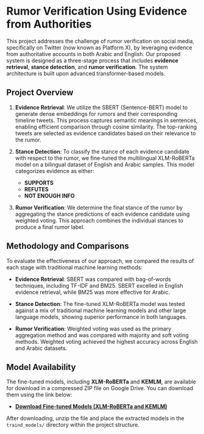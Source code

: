 # Rumor Verification Using Evidence from Authorities

This project addresses the challenge of rumor verification on social media, specifically on Twitter (now known as Platform X), by leveraging evidence from authoritative accounts in both Arabic and English. Our proposed system is designed as a three-stage process that includes **evidence retrieval**, **stance detection**, and **rumor verification**. The system architecture is built upon advanced transformer-based models.
## Project Overview

1. **Evidence Retrieval**: We utilize the SBERT (Sentence-BERT) model to generate dense embeddings for rumors and their corresponding timeline tweets. This process captures semantic meanings in sentences, enabling efficient comparison through cosine similarity. The top-ranking tweets are selected as evidence candidates based on their relevance to the rumor.

2. **Stance Detection**: To classify the stance of each evidence candidate with respect to the rumor, we fine-tuned the multilingual XLM-RoBERTa model on a bilingual dataset of English and Arabic samples. This model categorizes evidence as either:
   - **SUPPORTS**
   - **REFUTES**
   - **NOT ENOUGH INFO**

3. **Rumor Verification**: We determine the final stance of the rumor by aggregating the stance predictions of each evidence candidate using weighted voting. This approach combines the individual stances to produce a final rumor label.

## Methodology and Comparisons

To evaluate the effectiveness of our approach, we compared the results of each stage with traditional machine learning methods:

- **Evidence Retrieval**: SBERT was compared with bag-of-words techniques, including TF-IDF and BM25. SBERT excelled in English evidence retrieval, while BM25 was more effective for Arabic.
  
- **Stance Detection**: The fine-tuned XLM-RoBERTa model was tested against a mix of traditional machine learning models and other large language models, showing superior performance in both languages.

- **Rumor Verification**: Weighted voting was used as the primary aggregation method and was compared with majority and soft voting methods. Weighted voting achieved the highest accuracy across English and Arabic datasets.

## Model Availability

The fine-tuned models, including **XLM-RoBERTa** and **KEMLM**, are available for download in a compressed ZIP file on Google Drive. You can download them using the link below:

- **[Download Fine-tuned Models (XLM-RoBERTa and KEMLM)](https://drive.google.com/file/d/1PdqVoKVTvKeZJJ1ND9IDEdgh60Ej0ImN/view?usp=share_link)**

After downloading, unzip the file and place the extracted models in the `traind_models/` directory within the project structure.

